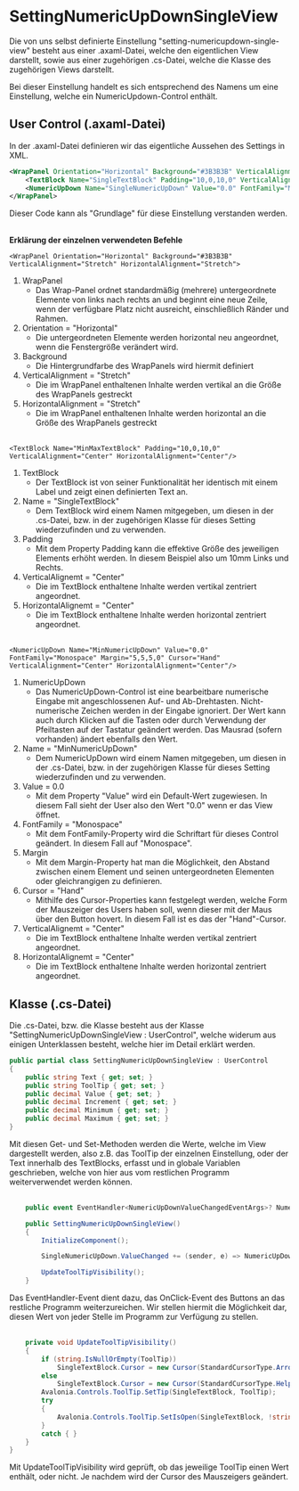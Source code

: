 # SettingNumericUpDownSingleView

Die von uns selbst definierte Einstellung "setting-numericupdown-single-view" besteht aus einer .axaml-Datei, welche den eigentlichen View darstellt, sowie aus einer zugehörigen .cs-Datei, welche die Klasse des zugehörigen Views darstellt.

Bei dieser Einstellung handelt es sich entsprechend des Namens um eine Einstellung, welche ein NumericUpdown-Control enthält.

## User Control (.axaml-Datei)

In der .axaml-Datei definieren wir das eigentliche Aussehen des Settings in XML.

```XML
<WrapPanel Orientation="Horizontal" Background="#3B3B3B" VerticalAlignment="Stretch" HorizontalAlignment="Stretch">
	<TextBlock Name="SingleTextBlock" Padding="10,0,10,0" VerticalAlignment="Center" HorizontalAlignment="Center"/>
	<NumericUpDown Name="SingleNumericUpDown" Value="0.0" FontFamily="Monospace" Cursor="Hand" Margin="5" VerticalAlignment="Center" HorizontalAlignment="Center"/>
</WrapPanel>
```

Dieser Code kann als "Grundlage" für diese Einstellung verstanden werden.<br><br>

**Erklärung der einzelnen verwendeten Befehle**

`<WrapPanel Orientation="Horizontal" Background="#3B3B3B" VerticalAlignment="Stretch" HorizontalAlignment="Stretch">`
1. WrapPanel
   - Das Wrap-Panel ordnet standardmäßig (mehrere) untergeordnete Elemente von links nach rechts an und beginnt eine neue Zeile, wenn der verfügbare Platz nicht ausreicht, einschließlich Ränder und Rahmen.
2. Orientation = "Horizontal"
   - Die untergeordneten Elemente werden horizontal neu angeordnet, wenn die Fenstergröße verändert wird.
3. Background 
   - Die Hintergrundfarbe des WrapPanels wird hiermit definiert
4. VerticalAlignment = "Stretch"
   - Die im WrapPanel enthaltenen Inhalte werden vertikal an die Größe des WrapPanels gestreckt
5. HorizontalAlignment = "Stretch"
   - Die im WrapPanel enthaltenen Inhalte werden horizontal an die Größe des WrapPanels gestreckt
<br><br>

`<TextBlock Name="MinMaxTextBlock" Padding="10,0,10,0" VerticalAlignment="Center" HorizontalAlignment="Center"/>`
1. TextBlock
   - Der TextBlock ist von seiner Funktionalität her identisch mit einem Label und zeigt einen definierten Text an. 
2. Name = "SingleTextBlock"
   - Dem TextBlock wird einem Namen mitgegeben, um diesen in der .cs-Datei, bzw. in der zugehörigen Klasse für dieses Setting wiederzufinden und zu verwenden.
4. Padding
   - Mit dem Property Padding kann die effektive Größe des jeweiligen Elements erhöht werden. In diesem Beispiel also um 10mm Links und Rechts.
5. VerticalAlignemt = "Center"
   - Die im TextBlock enthaltene Inhalte werden vertikal zentriert angeordnet.
6. HorizontalAlignemt = "Center"
   - Die im TextBlock enthaltene Inhalte werden horizontal zentriert angeordnet.
<br><br>

`<NumericUpDown Name="MinNumericUpDown" Value="0.0" FontFamily="Monospace" Margin="5,5,5,0" Cursor="Hand" VerticalAlignment="Center" HorizontalAlignment="Center"/>`
1. NumericUpDown
   - Das NumericUpDown-Control ist eine bearbeitbare numerische Eingabe mit angeschlossenen Auf- und Ab-Drehtasten. Nicht-numerische Zeichen werden in der Eingabe ignoriert. Der Wert kann auch durch Klicken auf die Tasten oder durch Verwendung der Pfeiltasten auf der Tastatur geändert werden. Das Mausrad (sofern vorhanden) ändert ebenfalls den Wert.
2. Name = "MinNumericUpDown"
   - Dem NumericUpDown wird einem Namen mitgegeben, um diesen in der .cs-Datei, bzw. in der zugehörigen Klasse für dieses Setting wiederzufinden und zu verwenden.
3. Value = 0.0
   - Mit dem Property "Value" wird ein Default-Wert zugewiesen. In diesem Fall sieht der User also den Wert "0.0" wenn er das View öffnet.
4. FontFamily = "Monospace"
   - Mit dem FontFamily-Property wird die Schriftart für dieses Control geändert. In diesem Fall auf "Monospace".
5. Margin
   - Mit dem Margin-Property hat man die Möglichkeit, den Abstand zwischen einem Element und seinen untergeordneten Elementen oder gleichrangigen zu definieren.
6. Cursor = "Hand"
   - Mithilfe des Cursor-Properties kann festgelegt werden, welche Form der Mauszeiger des Users haben soll, wenn dieser mit der Maus über den Button hovert. In diesem Fall ist es das der "Hand"-Cursor.
7. VerticalAlignemt = "Center"
   - Die im TextBlock enthaltene Inhalte werden vertikal zentriert angeordnet.
8. HorizontalAlignemt = "Center"
   - Die im TextBlock enthaltene Inhalte werden horizontal zentriert angeordnet.

## Klasse (.cs-Datei) 
Die .cs-Datei, bzw. die Klasse besteht aus der Klasse "SettingNumericUpDownSingleView : UserControl", welche widerum aus einigen Unterklassen besteht, welche hier im Detail erklärt werden.
```csharp
public partial class SettingNumericUpDownSingleView : UserControl
{
    public string Text { get; set; }
    public string ToolTip { get; set; }
    public decimal Value { get; set; }
    public decimal Increment { get; set; }
    public decimal Minimum { get; set; }
    public decimal Maximum { get; set; }
}
```
Mit diesen Get- und Set-Methoden werden die Werte, welche im View dargestellt werden, also z.B. das ToolTip der einzelnen Einstellung, oder der Text innerhalb des TextBlocks, erfasst und in globale Variablen geschrieben, welche von hier aus vom restlichen Programm weiterverwendet werden können.
<br><br>

```csharp
    public event EventHandler<NumericUpDownValueChangedEventArgs>? NumericUpDownValueChanged;

    public SettingNumericUpDownSingleView()
    {
        InitializeComponent();

        SingleNumericUpDown.ValueChanged += (sender, e) => NumericUpDownValueChanged?.Invoke(sender, e);

        UpdateToolTipVisibility();
    }
```
Das EventHandler-Event dient dazu, das OnClick-Event des Buttons an das restliche Programm weiterzureichen.
Wir stellen hiermit die Möglichkeit dar, diesen Wert von jeder Stelle im Programm zur Verfügung zu stellen. 
<br><br>

```csharp
    private void UpdateToolTipVisibility()
    {
        if (string.IsNullOrEmpty(ToolTip))
            SingleTextBlock.Cursor = new Cursor(StandardCursorType.Arrow);
        else
            SingleTextBlock.Cursor = new Cursor(StandardCursorType.Help);
        Avalonia.Controls.ToolTip.SetTip(SingleTextBlock, ToolTip);
        try
        {
            Avalonia.Controls.ToolTip.SetIsOpen(SingleTextBlock, !string.IsNullOrEmpty(ToolTip));
        }
        catch { }
    }
}
```
Mit UpdateToolTipVisibility wird geprüft, ob das jeweilige ToolTip einen Wert enthält, oder nicht. Je nachdem wird der Cursor des Mauszeigers geändert.
<br><br>
